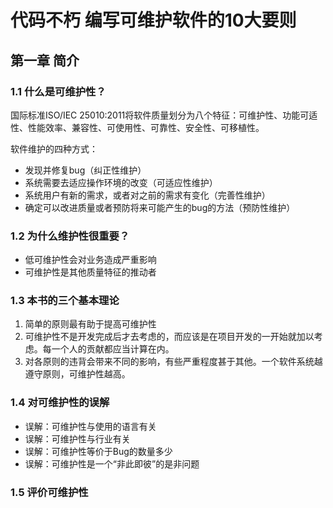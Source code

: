 # 代码不朽 编写可维护软件的10大要则

## 第一章 简介

### 1.1 什么是可维护性？

国际标准ISO/IEC 25010:2011将软件质量划分为八个特征：可维护性、功能可适性、性能效率、兼容性、可使用性、可靠性、安全性、可移植性。

软件维护的四种方式：

- 发现并修复bug（纠正性维护）
- 系统需要去适应操作环境的改变（可适应性维护）
- 系统用户有新的需求，或者对之前的需求有变化（完善性维护）
- 确定可以改进质量或者预防将来可能产生的bug的方法（预防性维护）

### 1.2 为什么维护性很重要？

- 低可维护性会对业务造成严重影响
- 可维护性是其他质量特征的推动者

### 1.3 本书的三个基本理论

1. 简单的原则最有助于提高可维护性
1. 可维护性不是开发完成后才去考虑的，而应该是在项目开发的一开始就加以考虑。每一个人的贡献都应当计算在内。
1. 对各原则的违背会带来不同的影响，有些严重程度甚于其他。一个软件系统越遵守原则，可维护性越高。

### 1.4 对可维护性的误解

- 误解：可维护性与使用的语言有关
- 误解：可维护性与行业有关
- 误解：可维护性等价于Bug的数量多少
- 误解：可维护性是一个“非此即彼”的是非问题

### 1.5 评价可维护性


